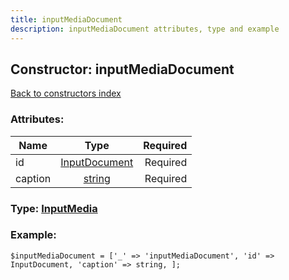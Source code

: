 ```yaml
---
title: inputMediaDocument
description: inputMediaDocument attributes, type and example
---
```

## Constructor: inputMediaDocument  
[Back to constructors index](index.md)



### Attributes:

| Name     |    Type       | Required |
|----------|:-------------:|---------:|
|id|[InputDocument](../types/InputDocument.md) | Required|
|caption|[string](../types/string.md) | Required|



### Type: [InputMedia](../types/InputMedia.md)


### Example:

```
$inputMediaDocument = ['_' => 'inputMediaDocument', 'id' => InputDocument, 'caption' => string, ];
```  

